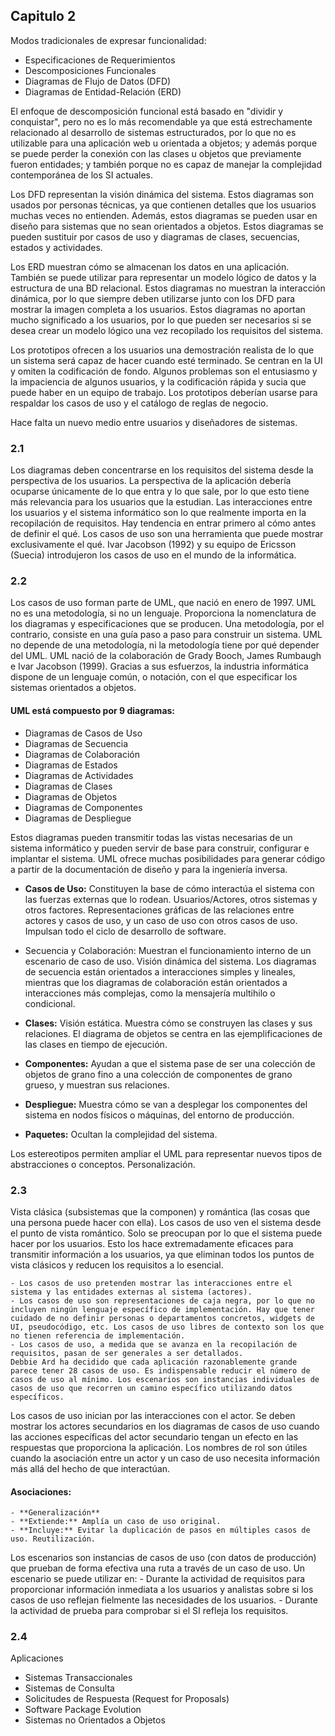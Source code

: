 ## Capitulo 2

Modos tradicionales de expresar funcionalidad:
-	Especificaciones de Requerimientos
-	Descomposiciones Funcionales
-	Diagramas de Flujo de Datos (DFD)
-	Diagramas de Entidad-Relación (ERD)

El enfoque de descomposición funcional está basado en "dividir y conquistar", pero no es lo más recomendable ya que está estrechamente relacionado al desarrollo de sistemas estructurados, por lo que no es utilizable para una aplicación web u orientada a objetos; y además porque se puede perder la conexión con las clases u objetos que previamente fueron entidades; y también porque no es capaz de manejar la complejidad contemporánea de los SI actuales.

Los DFD representan la visión dinámica del sistema. Estos diagramas son usados por personas técnicas, ya que contienen detalles que los usuarios muchas veces no entienden. Además, estos diagramas se pueden usar en diseño para sistemas que no sean orientados a objetos. Estos diagramas se pueden sustituir por casos de uso y diagramas de clases, secuencias, estados y actividades. 

Los ERD muestran cómo se almacenan los datos en una aplicación. También se puede utilizar para representar un modelo lógico de datos y la estructura de una BD relacional. Estos diagramas no muestran la interacción dinámica, por lo que siempre deben utilizarse junto con los DFD para mostrar la imagen completa a los usuarios. Estos diagramas no aportan mucho significado a los usuarios, por lo que pueden ser necesarios si se desea crear un modelo lógico una vez recopilado los requisitos del sistema.

Los prototipos ofrecen a los usuarios una demostración realista de lo que un sistema será capaz de hacer cuando esté terminado. Se centran en la UI y omiten la codificación de fondo. Algunos problemas son el entusiasmo y la impaciencia de algunos usuarios, y la codificación rápida y sucia que puede haber en un equipo de trabajo. Los prototipos deberían usarse para respaldar los casos de uso y el catálogo de reglas de negocio.

Hace falta un nuevo medio entre usuarios y diseñadores de sistemas.


### 2.1
Los diagramas deben concentrarse en los requisitos del sistema desde la perspectiva de los usuarios.
La perspectiva de la aplicación debería ocuparse únicamente de lo que entra y lo que sale, por lo que esto tiene más relevancia para los usuarios que la estudian.
Las interacciones entre los usuarios y el sistema informático son lo que realmente importa en la recopilación de requisitos.
Hay tendencia en entrar primero al cómo antes de definir el qué.
Los casos de uso son una herramienta que puede mostrar exclusivamente el qué.
Ivar Jacobson (1992) y su equipo de Ericsson (Suecia) introdujeron los casos de uso en el mundo de la informática.

### 2.2
Los casos de uso forman parte de UML, que nació en enero de 1997.
UML no es una metodología, si no un lenguaje. 
Proporciona la nomenclatura de los diagramas y especificaciones que se producen. 
Una metodología, por el contrario, consiste en una guía paso a paso para construir un sistema. 
UML no depende de una metodología, ni la metodología tiene por qué depender del UML. UML nació de la colaboración de Grady Booch, James Rumbaugh e Ivar Jacobson (1999). Gracias a sus esfuerzos, la industria informática dispone de un lenguaje común, o notación, con el que especificar los sistemas orientados a objetos.
#### UML está compuesto por 9 diagramas:
-	Diagramas de Casos de Uso
-	Diagramas de Secuencia
-	Diagramas de Colaboración
-	Diagramas de Estados
-	Diagramas de Actividades
-	Diagramas de Clases
-	Diagramas de Objetos
-	Diagramas de Componentes
-	Diagramas de Despliegue

Estos diagramas pueden transmitir todas las vistas necesarias de un sistema informático y pueden servir de base para construir, configurar e implantar el sistema. UML ofrece muchas posibilidades para generar código a partir de la documentación de diseño y para la ingeniería inversa.

- **Casos de Uso:** Constituyen la base de cómo interactúa el sistema con las fuerzas externas que lo rodean. Usuarios/Actores, otros sistemas y otros factores. Representaciones gráficas de las relaciones entre actores y casos de uso, y un caso de uso con otros casos de uso. Impulsan todo el ciclo de desarrollo de software.

- Secuencia y Colaboración: Muestran el funcionamiento interno de un escenario de caso de uso. Visión dinámica del sistema. Los diagramas de secuencia están orientados a interacciones simples y lineales, mientras que los diagramas de colaboración están orientados a interacciones más complejas, como la mensajería multihilo o condicional.

- **Clases:** Visión estática. Muestra cómo se construyen las clases y sus relaciones. El diagrama de objetos se centra en las ejemplificaciones de las clases en tiempo de ejecución.

- **Componentes:** Ayudan a que el sistema pase de ser una colección de objetos de grano fino a una colección de componentes de grano grueso, y muestran sus relaciones.

- **Despliegue:** Muestra cómo se van a desplegar los componentes del sistema en nodos físicos o máquinas, del entorno de producción.

- **Paquetes:** Ocultan la complejidad del sistema.

Los estereotipos permiten ampliar el UML para representar nuevos tipos de abstracciones o conceptos. Personalización.

### 2.3
Vista clásica (subsistemas que la componen) y romántica (las cosas que una persona puede hacer con ella).
Los casos de uso ven el sistema desde el punto de vista romántico. Solo se preocupan por lo que el sistema puede hacer por los usuarios. Esto los hace extremadamente eficaces para transmitir información a los usuarios, ya que eliminan todos los puntos de vista clásicos y reducen los requisitos a lo esencial.

	- Los casos de uso pretenden mostrar las interacciones entre el sistema y las entidades externas al sistema (actores).
	- Los casos de uso son representaciones de caja negra, por lo que no incluyen ningún lenguaje específico de implementación. Hay que tener cuidado de no definir personas o departamentos concretos, widgets de UI, pseudocódigo, etc. Los casos de uso libres de contexto son los que no tienen referencia de implementación.
	- Los casos de uso, a medida que se avanza en la recopilación de requisitos, pasan de ser generales a ser detallados.
	Debbie Ard ha decidido que cada aplicación razonablemente grande parece tener 28 casos de uso. Es indispensable reducir el número de casos de uso al mínimo. Los escenarios son instancias individuales de casos de uso que recorren un camino específico utilizando datos específicos.

Los casos de uso inician por las interacciones con el actor.
Se deben mostrar los actores secundarios en los diagramas de casos de uso cuando las acciones específicas del actor secundario tengan un efecto en las respuestas que proporciona la aplicación.
Los nombres de rol son útiles cuando la asociación entre un actor y un caso de uso necesita información más allá del hecho de que interactúan.

#### Asociaciones:
	- **Generalización**
	- **Extiende:** Amplía un caso de uso original.
	- **Incluye:** Evitar la duplicación de pasos en múltiples casos de uso. Reutilización.

Los escenarios son instancias de casos de uso (con datos de producción) que prueban de forma efectiva una ruta a través de un caso de uso.
Un escenario se puede utilizar en:
	- Durante la actividad de requisitos para proporcionar información inmediata a los usuarios y analistas sobre si los casos de uso reflejan fielmente las necesidades de los usuarios.
	- Durante la actividad de prueba para comprobar si el SI refleja los requisitos.

### 2.4
Aplicaciones
  -	Sistemas Transaccionales
  -	Sistemas de Consulta
  -	Solicitudes de Respuesta (Request for Proposals)
  -	Software Package Evolution
  -	Sistemas no Orientados a Objetos